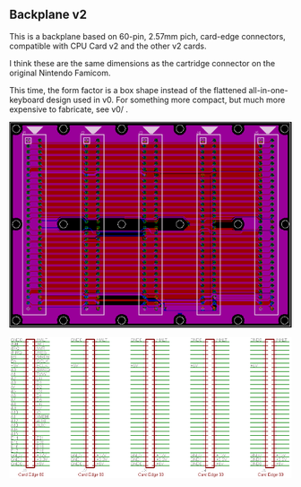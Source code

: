 ## Backplane v2

This is a backplane based on 60-pin, 2.57mm pich, card-edge connectors,
compatible with CPU Card v2 and the other v2 cards.

I think these are the same dimensions as the cartridge
connector on the original Nintendo Famicom.

This time, the form factor is a box shape instead of the flattened all-in-one-keyboard design used in v0.
For something more compact, but much more expensive to fabricate, see v0/ .

![layout](https://raw.githubusercontent.com/caiannello/Pugputer6309/main/Hardware/Backplane/Backplane%20Layout.png)

![schematic](https://raw.githubusercontent.com/caiannello/Pugputer6309/main/Hardware/Backplane/Backplane%20Schematic.png)
